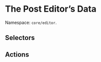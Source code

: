 # The Post Editor’s Data

Namespace: `core/editor`.

## Selectors

<!-- START TOKEN(Autogenerated selectors) -->
<!-- END TOKEN(Autogenerated selectors) -->

## Actions

<!-- START TOKEN(Autogenerated actions) -->
<!-- END TOKEN(Autogenerated actions) -->
